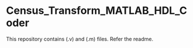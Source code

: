 # Census_Transform_MATLAB_HDL_Coder
This repository contains (.v) and (.m) files. Refer the readme.
